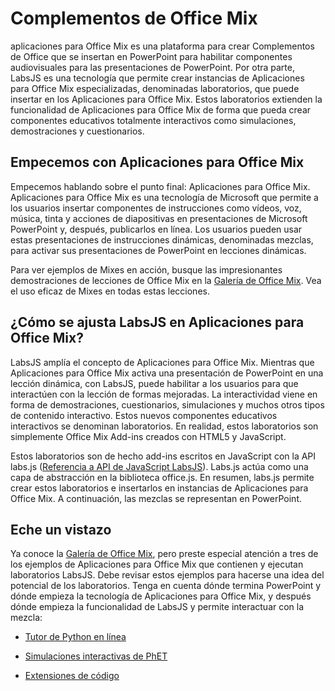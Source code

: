 # Complementos de Office Mix




aplicaciones para Office Mix es una plataforma para crear Complementos de Office que se insertan en PowerPoint para habilitar componentes audiovisuales para las presentaciones de PowerPoint. Por otra parte, LabsJS es una tecnología que permite crear instancias de Aplicaciones para Office Mix especializadas, denominadas laboratorios, que puede insertar en los Aplicaciones para Office Mix. Estos laboratorios extienden la funcionalidad de Aplicaciones para Office Mix de forma que pueda crear componentes educativos totalmente interactivos como simulaciones, demostraciones y cuestionarios.

## Empecemos con Aplicaciones para Office Mix

Empecemos hablando sobre el punto final: Aplicaciones para Office Mix. Aplicaciones para Office Mix es una tecnología de Microsoft que permite a los usuarios insertar componentes de instrucciones como vídeos, voz, música, tinta y acciones de diapositivas en presentaciones de Microsoft PowerPoint y, después, publicarlos en línea. Los usuarios pueden usar estas presentaciones de instrucciones dinámicas, denominadas mezclas, para activar sus presentaciones de PowerPoint en lecciones dinámicas.

Para ver ejemplos de Mixes en acción, busque las impresionantes demostraciones de lecciones de Office Mix en la [Galería de Office Mix](https://mix.office.com/Gallery). Vea el uso eficaz de Mixes en todas estas lecciones.


## ¿Cómo se ajusta LabsJS en Aplicaciones para Office Mix?

LabsJS amplía el concepto de Aplicaciones para Office Mix. Mientras que Aplicaciones para Office Mix activa una presentación de PowerPoint en una lección dinámica, con LabsJS, puede habilitar a los usuarios para que interactúen con la lección de formas mejoradas. La interactividad viene en forma de demostraciones, cuestionarios, simulaciones y muchos otros tipos de contenido interactivo. Estos nuevos componentes educativos interactivos se denominan laboratorios. En realidad, estos laboratorios son simplemente Office Mix Add-ins creados con HTML5 y JavaScript.

Estos laboratorios son de hecho add-ins escritos en JavaScript con la API labs.js ([Referencia a API de JavaScript LabsJS](../../../reference/office-mix/labsjs-javascript-api-reference.md)). Labs.js actúa como una capa de abstracción en la biblioteca office.js. En resumen, labs.js permite crear estos laboratorios e insertarlos en instancias de Aplicaciones para Office Mix. A continuación, las mezclas se representan en PowerPoint.


## Eche un vistazo

Ya conoce la [Galería de Office Mix](https://mix.office.com/Gallery), pero preste especial atención a tres de los ejemplos de Aplicaciones para Office Mix que contienen y ejecutan laboratorios LabsJS. Debe revisar estos ejemplos para hacerse una idea del potencial de los laboratorios. Tenga en cuenta dónde termina PowerPoint y dónde empieza la tecnología de Aplicaciones para Office Mix, y después dónde empieza la funcionalidad de LabsJS y permite interactuar con la mezcla:


- [Tutor de Python en línea](https://mix.office.com/watch/1tkuqw9i7m4jr)
    
- [Simulaciones interactivas de PhET](https://mix.office.com/watch/obibkt80fj52)
    
- [Extensiones de código](https://mix.office.com/watch/q4tnp5au9mbo)
    

